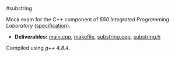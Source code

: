 #substring

Mock exam for the C++ component of _550 Integrated Programming Laboratory_ ([specification](spec.pdf)).

- __Deliverables:__ [main.cpp](main.cpp), [makefile](makefile), [substring.cpp](substring.cpp), [substring.h](substring.h)

Compiled using _g++ 4.8.4_.
